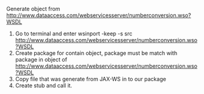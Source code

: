 Generate object from http://www.dataaccess.com/webservicesserver/numberconversion.wso?WSDL

1. Go to terminal and enter wsinport -keep -s src  http://www.dataaccess.com/webservicesserver/numberconversion.wso?WSDL
2. Create package for contain object, package must be match with package in object of http://www.dataaccess.com/webservicesserver/numberconversion.wso?WSDL
3. Copy file that was generate from JAX-WS in to our package
3. Create stub and call it.
